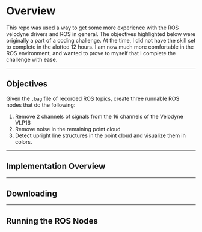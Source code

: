 # Overview
This repo was used a way to get some more experience with the ROS velodyne
drivers and ROS in general. The objectives highlighted below were originally
a part of a coding challenge. At the time, I did not have the skill set to
complete in the alotted 12 hours. I am now much more comfortable in the ROS
environment, and wanted to prove to myself that I complete the challenge with
ease.

------
Objectives
-----
Given the `.bag` file of recorded ROS topics, create three runnable ROS nodes
that do the following:

1. Remove 2 channels of signals from the 16 channels of the Velodyne VLP16
2. Remove noise in the remaining point cloud
3. Detect upright line structures in the point cloud and visualize them in
   colors.

----
Implementation Overview
----



---
Downloading
---

----
Running the ROS Nodes
----
